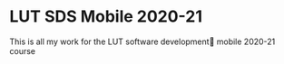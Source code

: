 
# LUT SDS Mobile 2020-21
This is all my work for the LUT software development mobile 2020-21 course
